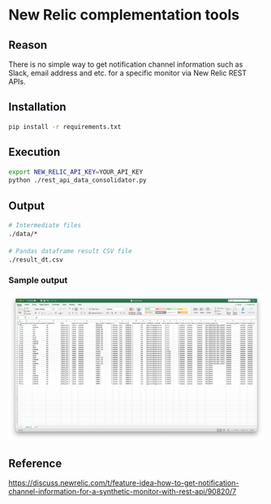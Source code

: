 # New Relic complementation tools
## Reason
There is no simple way to get notification channel information such as Slack, email address and etc. for a specific monitor via New Relic REST APIs.

## Installation
```bash
pip install -r requirements.txt
```

## Execution
```bash
export NEW_RELIC_API_KEY=YOUR_API_KEY
python ./rest_api_data_consolidator.py
```

## Output
```bash
# Intermediate files
./data/*

# Pandas dataframe result CSV file
./result_dt.csv
```
### Sample output
![result_df.png](https://github.com/alanlunspace/NewRelic/blob/master/result_df.png)

## Reference
https://discuss.newrelic.com/t/feature-idea-how-to-get-notification-channel-information-for-a-synthetic-monitor-with-rest-api/90820/7
